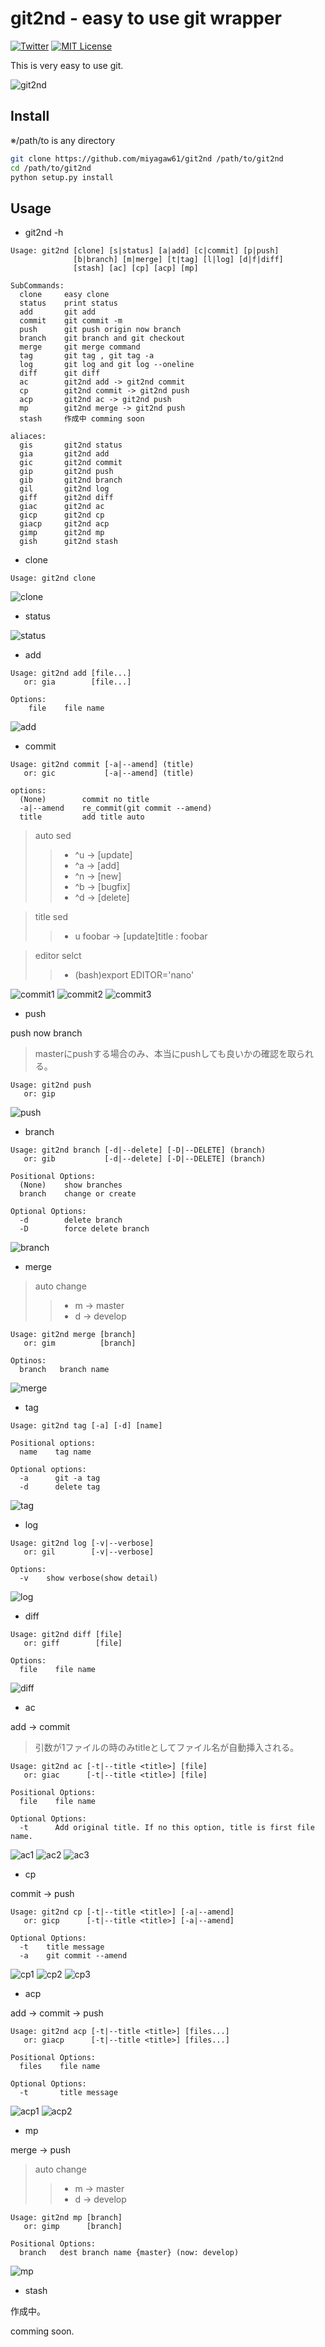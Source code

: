 # git2nd - easy to use git wrapper

[![Twitter](https://imgur.com/Ibo0Twr.png)](https://twitter.com/miyagaw61)
[![MIT License](https://img.shields.io/badge/license-MIT-blue.svg?style=flat)](http://choosealicense.com/licenses/mit/)

This is very easy to use git.

![git2nd](https://i.imgur.com/o0PdcOa.png)

## Install

※/path/to is any directory

```bash
git clone https://github.com/miyagaw61/git2nd /path/to/git2nd
cd /path/to/git2nd
python setup.py install
```

## Usage

* git2nd -h
```
Usage: git2nd [clone] [s|status] [a|add] [c|commit] [p|push]
              [b|branch] [m|merge] [t|tag] [l|log] [d|f|diff]
              [stash] [ac] [cp] [acp] [mp]

SubCommands:
  clone     easy clone
  status    print status
  add       git add
  commit    git commit -m
  push      git push origin now branch
  branch    git branch and git checkout
  merge     git merge command
  tag       git tag , git tag -a
  log       git log and git log --oneline
  diff      git diff
  ac        git2nd add -> git2nd commit
  cp        git2nd commit -> git2nd push
  acp       git2nd ac -> git2nd push
  mp        git2nd merge -> git2nd push
  stash     作成中 comming soon
 
aliaces:
  gis       git2nd status
  gia       git2nd add
  gic       git2nd commit
  gip       git2nd push
  gib       git2nd branch
  gil       git2nd log
  giff      git2nd diff
  giac      git2nd ac
  gicp      git2nd cp
  giacp     git2nd acp
  gimp      git2nd mp
  gish      git2nd stash
```

* clone

```
Usage: git2nd clone
```

![clone](https://i.imgur.com/vF6j8Fo.png)

* status

![status](https://i.imgur.com/GiaviLS.png)

* add

```
Usage: git2nd add [file...]
   or: gia        [file...]

Options:
    file    file name
```

![add](https://i.imgur.com/wrVvlcM.png)

* commit
```
Usage: git2nd commit [-a|--amend] (title)
   or: gic           [-a|--amend] (title)

options:
  (None)        commit no title
  -a|--amend    re_commit(git commit --amend)
  title         add title auto
```
> auto sed
> > * ^u -> [update]
> > * ^a -> [add]
> > * ^n -> [new]
> > * ^b -> [bugfix]
> > * ^d -> [delete]

> title sed
> > * u foobar -> [update]title : foobar

> editor selct
> > * (bash)export EDITOR='nano'

![commit1](https://i.imgur.com/TOHDPMP.png)
![commit2](https://i.imgur.com/VxR0qz6.png)
![commit3](https://i.imgur.com/5Y36oUU.png)

* push

push now branch

> masterにpushする場合のみ、本当にpushしても良いかの確認を取られる。

```
Usage: git2nd push
   or: gip
```

![push](https://i.imgur.com/apAN4ob.png)

* branch

```
Usage: git2nd branch [-d|--delete] [-D|--DELETE] (branch)
   or: gib           [-d|--delete] [-D|--DELETE] (branch)

Positional Options:
  (None)    show branches
  branch    change or create

Optional Options:
  -d        delete branch
  -D        force delete branch
```

![branch](https://i.imgur.com/Ux7wmXW.png)

* merge

> auto change
> > * m -> master
> > * d -> develop

```
Usage: git2nd merge [branch]
   or: gim          [branch]

Optinos:
  branch   branch name
```

![merge](https://i.imgur.com/FaJwAl8.png)

* tag

```
Usage: git2nd tag [-a] [-d] [name]

Positional options:
  name    tag name

Optional options:
  -a      git -a tag
  -d      delete tag
```

![tag](https://i.imgur.com/P6kkgwz.png)

* log

```
Usage: git2nd log [-v|--verbose]
   or: gil        [-v|--verbose]

Options:
  -v    show verbose(show detail)
```

![log](https://i.imgur.com/sPEfhPp.png)

* diff

```
Usage: git2nd diff [file]
   or: giff        [file]

Options:
  file    file name
```

![diff](https://i.imgur.com/Hq4Szp5.png)

* ac

add -> commit

> 引数が1ファイルの時のみtitleとしてファイル名が自動挿入される。

```
Usage: git2nd ac [-t|--title <title>] [file]
   or: giac      [-t|--title <title>] [file]

Positional Options:
  file    file name

Optional Options:
  -t      Add original title. If no this option, title is first file name.
```

![ac1](https://i.imgur.com/yXbkcVD.png)
![ac2](https://i.imgur.com/IBq72I2.png)
![ac3](https://i.imgur.com/MPDCMMO.png)

* cp

commit -> push

```
Usage: git2nd cp [-t|--title <title>] [-a|--amend]
   or: gicp      [-t|--title <title>] [-a|--amend]

Optional Options:
  -t    title message
  -a    git commit --amend
```

![cp1](https://i.imgur.com/FRf92bm.png)
![cp2](https://i.imgur.com/AJNBrRo.png)
![cp3](https://i.imgur.com/BEHhF8O.png)

* acp

add -> commit -> push

```
Usage: git2nd acp [-t|--title <title>] [files...]
   or: giacp      [-t|--title <title>] [files...]

Positional Options:
  files    file name

Optional Options:
  -t       title message 
```

![acp1](https://i.imgur.com/PvPdNk2.png)
![acp2](https://i.imgur.com/4g97ytF.png)

* mp

merge -> push

> auto change
> > * m -> master
> > * d -> develop

```
Usage: git2nd mp [branch]
   or: gimp      [branch]

Positional Options:
  branch   dest branch name {master} (now: develop)
```

![mp](https://i.imgur.com/sl3qHMj.png)

* stash

作成中。

comming soon.
